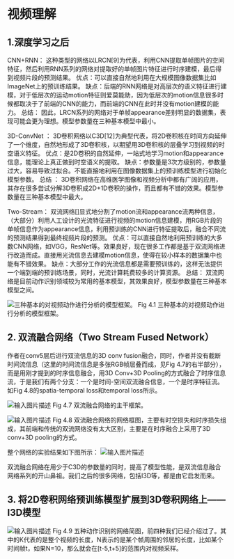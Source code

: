 # 视频理解
## 1.深度学习之后
CNN+RNN： 这种类型的网络以LRCN[9]为代表，利用CNN提取单帧图片的空间特征，然后利用RNN系列的网络对提取好的单帧图片特征进行时序建模，最后得到视频片段的预测结果。
优点：可以直接自然地利用在大规模图像数据集比如ImageNet上的预训练结果。
缺点：后端的RNN网络是对高层次的语义特征进行建模，对于低层次的运动motion特征则爱莫能助，因为低层次的motion信息很多时候都取决于了前端的CNN的能力，而前端的CNN在此时并没有motion建模的能力。
总结： 因此，LRCN系列的网络对于单帧appearance差别明显的数据集，表现可能会更为理想。模型参数量在三种基本模型中最小。

3D-ConvNet ： 3D卷积网络以C3D[12]为典型代表，将2D卷积核在时间方向延伸了一个维度，自然地形成了3D卷积核，以期望用3D卷积核的层叠学习到视频的时空语义特征。
优点：是2D卷积的自然延伸，一站式地学习motion和appearance信息，能理论上真正做到时空语义的提取。
缺点：参数量是3次方级别的，参数量过大，容易导致过拟合。不能直接地利用在图像数据集上的预训练模型进行初始化模型参数。
总结 ： 3D卷积网络在高维医学图像和视频分析中都有广阔的应用，其存在很多尝试分解3D卷积成2D+1D卷积的操作，而且都有不错的效果。模型参数量在三种基本模型中最大。

Two-Stream： 双流网络[]显式地分割了motion流和appearance流两种信息，（大部分）利用人工设计的光流特征进行视频的motion信息建模，用RGB片段的单帧信息作为appearance信息，利用预训练的CNN进行特征提取后，融合不同流的预测结果得到最终视频片段的预测。
优点：可以直接自然地利用预训练的大多数CNN网络，如VGG，ResNet等。效果良好，现在很多工作都是基于双流网络进行改造而成。直接用光流信息去建模motion信息，使得在较小样本的数据集中也能有不错效果。
缺点：大部分工作的光流信息都是需要预训练的，这样无法提供一个端到端的预训练场景，同时，光流计算耗费较多的计算资源。
总结： 双流网络是目前动作识别领域较为常用的基本模型，其效果良好，模型参数量在三种基本模型之间。

![三种基本的对视频动作进行分析的模型框架。](https://picx.zhimg.com/100/v2-b8f48bbf04dbbb932fb6305f8179d637_r.jpeg)
Fig 4.1 三种基本的对视频动作进行分析的模型框架。

## 2. 双流融合网络（Two Stream Fused Network）

作者在conv5层后进行双流信息的3D conv fusion融合，同时，作者并没有截断时间流信息（这里的时间流信息是多张RGB帧层叠而成，见Fig 4.7的右半部分），而是用刚才提到的时序信息融合，用3D Conv+3D Pooling的方式融合了时序信息流，于是我们有两个分支：一个是时间-空间双流融合信息，一个是时序特征流。如Fig 4.8的spatia-temporal loss和temporal loss所示。

![输入图片描述](https://pica.zhimg.com/100/v2-8a783dba5a17dc02cf3bd97181869dc3_r.jpeg?source=2c26e567&rawwidth=313&rawheight=476&customSceneCode=image_viewer)
Fig 4.7 双流融合网络的主干框架。

![输入图片描述](https://picx.zhimg.com/100/v2-2dbcf9dd3ca1896fb077d1da7879daea_r.jpeg?source=2c26e567&rawwidth=864&rawheight=399&customSceneCode=image_viewer)
Fig 4.8 双流融合网络的网络框图，主要有时空损失和时序损失组成，其前端和传统的双流网络没有太大区别，主要是在时序融合上采用了3D conv+3D pooling的方式。

整个网络的实验结果如下图所示：
![输入图片描述](https://pic1.zhimg.com/100/v2-f62b0f210f68338d9be63b5a50a9956b_r.jpeg?source=2c26e567&rawwidth=376&rawheight=241&customSceneCode=image_viewer)

双流融合网络在用少于C3D的参数量的同时，提高了模型性能，是双流信息融合网络系列的开山鼻祖。我们之后的很多网络，包括I3D等，都是由它启发而来。

## 3. 将2D卷积网络预训练模型扩展到3D卷积网络上——I3D模型
![输入图片描述](https://pic1.zhimg.com/100/v2-5220e612d426b726e1ac264f2e26599b_r.jpeg?source=2c26e567&rawwidth=1007&rawheight=317&customSceneCode=image_viewer)
Fig 4.9 五种动作识别的网络简图，前四种我们已经介绍过了。其中的K代表的是整个视频的长度，N表示的是某个帧周围的邻居的长度，比如某个时间帧t，如果N=10，那么就会在[t-5,t+5]的范围内对视频采样。
